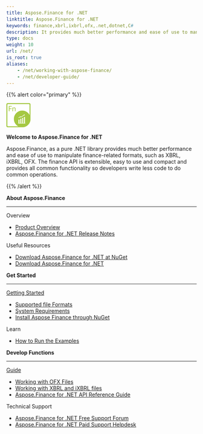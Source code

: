 ```yaml
---
title: Aspose.Finance for .NET
linktitle: Aspose.Finance for .NET
keywords: finance,xbrl,ixbrl,ofx,.net,dotnet,C#
description: It provides much better performance and ease of use to manipulate finance-related formats, such as XBRL, iXBRL, OFX using C#
type: docs
weight: 10
url: /net/
is_root: true
aliases:
    - /net/working-with-aspose-finance/
    - /net/developer-guide/      
---
```


{{% alert color="primary" %}} 

<img src="home_1.png" style="width:64px;height:64px;" alt="Aspose.Finance for .NET Product Logo" />

**Welcome to Aspose.Finance for .NET**

Aspose.Finance, as a pure .NET library provides much better performance and ease of use to manipulate finance-related formats, such as XBRL, iXBRL, OFX. The finance API is extensible, easy to use and compact and provides all common functionality so developers write less code to do common operations.

{{% /alert %}}

<div class="row">
	<div class="col-md-4">
		<p><b>About Aspose.Finance</b></p>
			<hr><p>Overview</p></hr>
			<ul>
				<li><a href="/finance/net/product-overview/">Product Overview</a></li>
			  <li><a href="/finance/net/release-notes/">Aspose.Finance for .NET Release Notes</a></li>
			</ul>            
	        <p>Useful Resources</p>
			<ul>
				<li><a href="https://www.nuget.org/packages/Aspose.Finance/">Download Aspose.Finance for .NET at NuGet</a></li>
				<li><a href="https://downloads.aspose.com/finance/net">Download Aspose.Finance for .NET</a></li>
			</ul>
	</div>
	<div class="col-md-4">
		<p><b>Get Started</b></p>
			<hr><p><a href="/finance/net/getting-started/">Getting Started</a></p></hr>
			<ul>
				<li><a href="/finance/net/supported-file-formats/">Supported file Formats</a></li>
				<li><a href="/finance/net/system-requirements/">System Requirements</a></li>
				<li><a href="/finance/net/installation/">Install Aspose Finance through NuGet</a></li>
			</ul>
			<p>Learn</p>
			<ul>
				<li><a href="/finance/net/how-to-run-the-examples/">How to Run the Examples</a></li>
			</ul>
	</div>
	<div class="col-md-4">
		<p><b>Develop Functions</b></p>
			<hr><p><a href="/finance/net/developer-guide/">Guide</a></p></hr>
			<ul>
				<li><a href="/finance/net/working-with-ofx-files/">Working with OFX Files</a></li>
				<li><a href="/finance/net/working-with-xbrl-and-ixbrl-files/">Working with XBRL and iXBRL files</a></li>
				<li><a href="https://apireference.aspose.com/finance/net">Aspose.Finance for .NET API Reference Guide</a></li>
			</ul>	
			<p>Technical Support</p>
			<ul>
				<li><a href="https://forum.aspose.com/c/finance/43">Aspose.Finance for .NET Free Support Forum</a></li>
				<li><a href="https://helpdesk.aspose.com/">Aspose.Finance for .NET Paid Support Helpdesk</a></li>
			</ul>
	</div>
</div>
